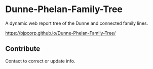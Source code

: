 # Dunne-Phelan-Family-Tree

A dynamic web report tree of the Dunne and connected family lines.

https://bjpcorp.github.io/Dunne-Phelan-Family-Tree/

## Contribute

Contact to correct or update info.

